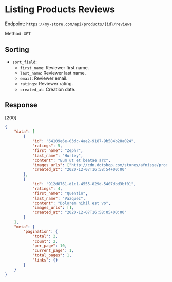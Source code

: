 # Listing Products Reviews

Endpoint: `https://my-store.com/api/products/{id}/reviews` 

Method: `GET`

## Sorting

- `sort_field`:
  - `first_name`: Reviewer first name.
  - `last_name`: Reviewer last name.
  - `email`: Reviewer email.
  - `ratings`: Reviewer rating.
  - `created_at`: Creation date.

## Response

[200]

```json
{
    "data": [
        {
            "id": "64109e6e-03dc-4ae2-9187-9b584b28a024",
            "ratings": 5,
            "first_name": "Zephr",
            "last_name": "Hurley",
            "content": "Eum ut et beatae arc",
            "images_urls": ["http://cdn.dotshop.com/stores/afnisse/products/gnuYpd98X6huXaR51aL8GO23IYnERB08KUMOhdLA_md.jpeg"],
            "created_at": "2020-12-07T16:58:54+00:00"
        },
        {
            "id": "912d8761-d1c1-4555-829d-5407dbd3bf01",
            "ratings": 4,
            "first_name": "Quentin",
            "last_name": "Vazquez",
            "content": "Dolorem nihil est vo",
            "images_urls": [],
            "created_at": "2020-12-07T16:58:05+00:00"
        }
    ],
    "meta": {
        "pagination": {
            "total": 2,
            "count": 2,
            "per_page": 10,
            "current_page": 1,
            "total_pages": 1,
            "links": {}
        }
    }
}
```
